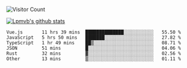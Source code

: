 ![Visitor Count](https://profile-counter.glitch.me/Lpmvb/count.svg)

[![Lpmvb's github stats](https://github-readme-stats.vercel.app/api?username=lpmvb&show_icons=true&title_color=fff&icon_color=79ff97&text_color=9f9f9f&bg_color=151515)](https://github.com/anuraghazra/github-readme-stats)

<!--
Here are some ideas to get you started:

- 🔭 I’m currently working on ...
- 🌱 I’m currently learning ...
- 👯 I’m looking to collaborate on ...
- 🤔 I’m looking for help with ...
- 💬 Ask me about ...
- 📫 How to reach me: ...
- 😄 Pronouns: ...
- ⚡ Fun fact: ...
-->

<!--START_SECTION:waka-->

```text
Vue.js       11 hrs 39 mins  ██████████████░░░░░░░░░░░   55.50 %
JavaScript   5 hrs 50 mins   ███████░░░░░░░░░░░░░░░░░░   27.82 %
TypeScript   1 hr 49 mins    ██▒░░░░░░░░░░░░░░░░░░░░░░   08.71 %
JSON         51 mins         █░░░░░░░░░░░░░░░░░░░░░░░░   04.06 %
Rust         32 mins         ▓░░░░░░░░░░░░░░░░░░░░░░░░   02.56 %
Other        13 mins         ▒░░░░░░░░░░░░░░░░░░░░░░░░   01.11 %
```

<!--END_SECTION:waka-->
